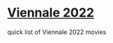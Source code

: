 # [Viennale 2022]([viennale2022.vercel.app](https://viennale2022.vercel.app/))
quick list of Viennale 2022 movies
